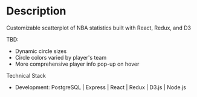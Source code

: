 # Description
Customizable scatterplot of NBA statistics built with React, Redux, and D3

TBD:
- Dynamic circle sizes
- Circle colors varied by player's team
- More comprehensive player info pop-up on hover

Technical Stack
- Development: PostgreSQL | Express | React | Redux | D3.js | Node.js
